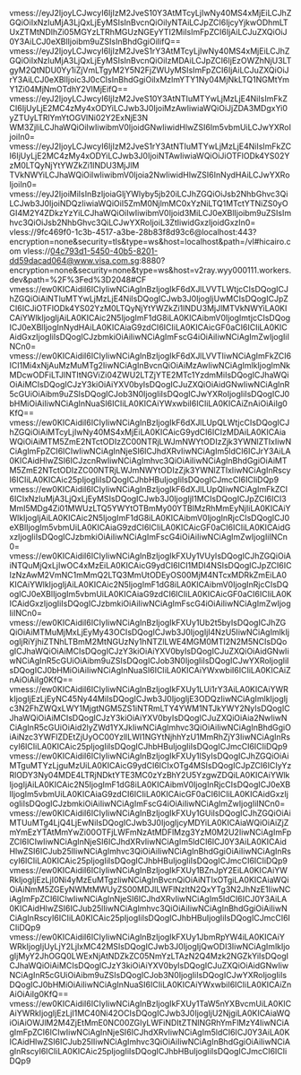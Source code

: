 vmess://eyJ2IjoyLCJwcyI6IjIzM2JveS10Y3AtMTcyLjIwNy40MS4xMjEiLCJhZGQiOiIxNzIuMjA3LjQxLjEyMSIsInBvcnQiOiIyNTAiLCJpZCI6IjcyYjkwODhmLTUxZTMtNDlhZi05MGYzLTRhMGUzNGEyYTI2MiIsImFpZCI6IjAiLCJuZXQiOiJ0Y3AiLCJ0eXBlIjoibm9uZSIsInBhdGgiOiIifQ==
vmess://eyJ2IjoyLCJwcyI6IjIzM2JveS1rY3AtMTcyLjIwNy40MS4xMjEiLCJhZGQiOiIxNzIuMjA3LjQxLjEyMSIsInBvcnQiOiIzMDAiLCJpZCI6IjEzOWZhNjU3LTgyM2QtNDU0Yy1iZjVmLTgyM2Y5N2FjZWUyMSIsImFpZCI6IjAiLCJuZXQiOiJrY3AiLCJ0eXBlIjoic3J0cCIsInBhdGgiOiIxMzlmYTY1Ny04MjNkLTQ1NGMtYmY1Zi04MjNmOTdhY2VlMjEifQ==
vmess://eyJ2IjoyLCJwcyI6IjIzM2JveS10Y3AtNTIuMTYwLjMzLjE4NiIsImFkZCI6IjUyLjE2MC4zMy4xODYiLCJwb3J0IjoiMzAwIiwiaWQiOiJjZDA3MDgxYi0yZTUyLTRlYmYtOGVlNi02Y2ExNjE3N
WM3ZjIiLCJhaWQiOiIwIiwibmV0IjoidGNwIiwidHlwZSI6Im5vbmUiLCJwYXRoIjoiIn0=
vmess://eyJ2IjoyLCJwcyI6IjIzM2JveS1rY3AtNTIuMTYwLjMzLjE4NiIsImFkZCI6IjUyLjE2MC4zMy4xODYiLCJwb3J0IjoiNTAwIiwiaWQiOiJiOTFlODk4YS02YzM0LTQyNjYtYWZkZi1lNDU3MjJlM
TVkNWYiLCJhaWQiOiIwIiwibmV0Ijoia2NwIiwidHlwZSI6InNydHAiLCJwYXRoIjoiIn0=
vmess://eyJ2IjoiMiIsInBzIjoiaGljYWlyby5jb20iLCJhZGQiOiJsb2NhbGhvc3QiLCJwb3J0IjoiNDQzIiwiaWQiOiI5ZmM0NjlmMC0xYzNiLTQ1MTctYTNiZS0yOGI4M2Y4ZDkzYzYiLCJhaWQiOiIwIiwibmV0Ijoid3MiLCJ0eXBlIjoibm9uZSIsImhvc3QiOiJsb2NhbGhvc3QiLCJwYXRoIjoiL3ZtIiwidGxzIjoidGxzIn0=
vless://9fc469f0-1c3b-4517-a3be-28b83f8d93c6@localhost:443?encryption=none&security=tls&type=ws&host=localhost&path=/vl#hicairo.com
vless://04c793d1-5450-40b5-8201-dd59dacad064@www.visa.com.sg:8880?encryption=none&security=none&type=ws&host=v2ray.wyy000111.workers.dev&path=%2F%3Fed%3D2048#CF
vmess://ew0KICAidiI6ICIyIiwNCiAgInBzIjogIkF6dXJlLVVTLWtjcCIsDQogICJhZGQiOiAiNTIuMTYwLjMzLjE4NiIsDQogICJwb3J0IjogIjUwMCIsDQogICJpZCI6ICJiOTFlODk4YS02YzM0LTQyNjYtYWZkZi1lNDU3MjJlMTVkNWYiLA0KICAiYWlkIjogIjAiLA0KICAic2N5IjogImF1dG8iLA0KICAibmV0IjogImtjcCIsDQogICJ0eXBlIjogInNydHAiLA0KICAiaG9zdCI6ICIiLA0KICAicGF0aCI6ICIiLA0KICAidGxzIjogIiIsDQogICJzbmkiOiAiIiwNCiAgImFscG4iOiAiIiwNCiAgImZwIjogIiINCn0=
vmess://ew0KICAidiI6ICIyIiwNCiAgInBzIjogIkF6dXJlLVVTIiwNCiAgImFkZCI6ICI1Mi4xNjAuMzMuMTg2IiwNCiAgInBvcnQiOiAiMzAwIiwNCiAgImlkIjogImNkMDcwODFiLTJlNTItNGViZi04ZWU2LTZjYTE2MTc1YzdmMiIsDQogICJhaWQiOiAiMCIsDQogICJzY3kiOiAiYXV0byIsDQogICJuZXQiOiAidGNwIiwNCiAgInR5cGUiOiAibm9uZSIsDQogICJob3N0IjogIiIsDQogICJwYXRoIjogIiIsDQogICJ0bHMiOiAiIiwNCiAgInNuaSI6ICIiLA0KICAiYWxwbiI6ICIiLA0KICAiZnAiOiAiIg0KfQ==
vmess://ew0KICAidiI6ICIyIiwNCiAgInBzIjogIkF6dXJlLUpQLWtjcCIsDQogICJhZGQiOiAiMTcyLjIwNy40MS4xMjEiLA0KICAicG9ydCI6ICIzMDAiLA0KICAiaWQiOiAiMTM5ZmE2NTctODIzZC00NTRjLWJmNWYtODIzZjk3YWNlZTIxIiwNCiAgImFpZCI6ICIwIiwNCiAgInNjeSI6ICJhdXRvIiwNCiAgIm5ldCI6ICJrY3AiLA0KICAidHlwZSI6ICJzcnRwIiwNCiAgImhvc3QiOiAiIiwNCiAgInBhdGgiOiAiMTM5ZmE2NTctODIzZC00NTRjLWJmNWYtODIzZjk3YWNlZTIxIiwNCiAgInRscyI6ICIiLA0KICAic25pIjogIiIsDQogICJhbHBuIjogIiIsDQogICJmcCI6ICIiDQp9
vmess://ew0KICAidiI6ICIyIiwNCiAgInBzIjogIkF6dXJlLUpQIiwNCiAgImFkZCI6ICIxNzIuMjA3LjQxLjEyMSIsDQogICJwb3J0IjogIjI1MCIsDQogICJpZCI6ICI3MmI5MDg4Zi01MWUzLTQ5YWYtOTBmMy00YTBlMzRhMmEyNjIiLA0KICAiYWlkIjogIjAiLA0KICAic2N5IjogImF1dG8iLA0KICAibmV0IjogInRjcCIsDQogICJ0eXBlIjogIm5vbmUiLA0KICAiaG9zdCI6ICIiLA0KICAicGF0aCI6ICIiLA0KICAidGxzIjogIiIsDQogICJzbmkiOiAiIiwNCiAgImFscG4iOiAiIiwNCiAgImZwIjogIiINCn0=
vmess://ew0KICAidiI6ICIyIiwNCiAgInBzIjogIkFXUy1VUyIsDQogICJhZGQiOiAiNTQuMjQxLjIwOC4xMzEiLA0KICAicG9ydCI6ICI1MDI4NSIsDQogICJpZCI6ICIzNzAwM2VmNC1mMmQ2LTQ3MmUtODEyOS00MjM4NTcxMDRkZmEiLA0KICAiYWlkIjogIjAiLA0KICAic2N5IjogImF1dG8iLA0KICAibmV0IjogInRjcCIsDQogICJ0eXBlIjogIm5vbmUiLA0KICAiaG9zdCI6ICIiLA0KICAicGF0aCI6ICIiLA0KICAidGxzIjogIiIsDQogICJzbmkiOiAiIiwNCiAgImFscG4iOiAiIiwNCiAgImZwIjogIiINCn0=
vmess://ew0KICAidiI6ICIyIiwNCiAgInBzIjogIkFXUy1Ub2t5byIsDQogICJhZGQiOiAiMTMuMjMxLjEyMy43OCIsDQogICJwb3J0IjogIjI4NzU5IiwNCiAgImlkIjogIjRiYjhiZTNhLTBmM2MtNGUzNy1hNTZlLWE4MGM0MTI2N2M5NCIsDQogICJhaWQiOiAiMCIsDQogICJzY3kiOiAiYXV0byIsDQogICJuZXQiOiAidGNwIiwNCiAgInR5cGUiOiAibm9uZSIsDQogICJob3N0IjogIiIsDQogICJwYXRoIjogIiIsDQogICJ0bHMiOiAiIiwNCiAgInNuaSI6ICIiLA0KICAiYWxwbiI6ICIiLA0KICAiZnAiOiAiIg0KfQ==
vmess://ew0KICAidiI6ICIyIiwNCiAgInBzIjogIkFXUy1LUi1rY3AiLA0KICAiYWRkIjogIjEzLjEyNC45Ny44MiIsDQogICJwb3J0IjogIjE3ODQzIiwNCiAgImlkIjogIjc3N2FhZWQxLWY1MjgtNGM5ZS1iNTRmLTY4YWM1NTJkYWY2NyIsDQogICJhaWQiOiAiMCIsDQogICJzY3kiOiAiYXV0byIsDQogICJuZXQiOiAia2NwIiwNCiAgInR5cGUiOiAid2lyZWd1YXJkIiwNCiAgImhvc3QiOiAiIiwNCiAgInBhdGgiOiAiNzc3YWFlZDEtZjUyOC00YzllLWI1NGYtNjhhYzU1MmRhZjY3IiwNCiAgInRscyI6ICIiLA0KICAic25pIjogIiIsDQogICJhbHBuIjogIiIsDQogICJmcCI6ICIiDQp9
vmess://ew0KICAidiI6ICIyIiwNCiAgInBzIjogIkFXUy1ISyIsDQogICJhZGQiOiAiMTguMTYzLjguMzUiLA0KICAicG9ydCI6ICIxOTg4MSIsDQogICJpZCI6ICIyYzRlODY3Ny04MDE4LTRjNDktYTE3MC0zYzBhY2U5YzgwZDQiLA0KICAiYWlkIjogIjAiLA0KICAic2N5IjogImF1dG8iLA0KICAibmV0IjogInRjcCIsDQogICJ0eXBlIjogIm5vbmUiLA0KICAiaG9zdCI6ICIiLA0KICAicGF0aCI6ICIiLA0KICAidGxzIjogIiIsDQogICJzbmkiOiAiIiwNCiAgImFscG4iOiAiIiwNCiAgImZwIjogIiINCn0=
vmess://ew0KICAidiI6ICIyIiwNCiAgInBzIjogIkFXUy1GUiIsDQogICJhZGQiOiAiMTUuMTg4LjQ4LjEwNiIsDQogICJwb3J0IjogIjcyMDYiLA0KICAiaWQiOiAiZjZmYmEzYTAtMmYwZi00OTFjLWFmNzAtMDFlMzg3YzM0M2U2IiwNCiAgImFpZCI6ICIwIiwNCiAgInNjeSI6ICJhdXRvIiwNCiAgIm5ldCI6ICJ0Y3AiLA0KICAidHlwZSI6ICJub25lIiwNCiAgImhvc3QiOiAiIiwNCiAgInBhdGgiOiAiIiwNCiAgInRscyI6ICIiLA0KICAic25pIjogIiIsDQogICJhbHBuIjogIiIsDQogICJmcCI6ICIiDQp9
vmess://ew0KICAidiI6ICIyIiwNCiAgInBzIjogIkFXUy1BZnJpY2EiLA0KICAiYWRkIjogIjEzLjI0Ni4yMzEuMTgzIiwNCiAgInBvcnQiOiAiNTIxOTgiLA0KICAiaWQiOiAiNmM5ZGEyNWMtMWUyZS00MDJlLWFlNzItN2QxYTg3N2JhNzE1IiwNCiAgImFpZCI6ICIwIiwNCiAgInNjeSI6ICJhdXRvIiwNCiAgIm5ldCI6ICJ0Y3AiLA0KICAidHlwZSI6ICJub25lIiwNCiAgImhvc3QiOiAiIiwNCiAgInBhdGgiOiAiIiwNCiAgInRscyI6ICIiLA0KICAic25pIjogIiIsDQogICJhbHBuIjogIiIsDQogICJmcCI6ICIiDQp9
vmess://ew0KICAidiI6ICIyIiwNCiAgInBzIjogIkFXUy1JbmRpYW4iLA0KICAiYWRkIjogIjUyLjY2LjIxMC42MSIsDQogICJwb3J0IjogIjQwODI3IiwNCiAgImlkIjogIjMyY2JhOGQ0LWExNjAtNDZkZC05NmYzLTAzN2Q4Mzk2NGZkYiIsDQogICJhaWQiOiAiMCIsDQogICJzY3kiOiAiYXV0byIsDQogICJuZXQiOiAidGNwIiwNCiAgInR5cGUiOiAibm9uZSIsDQogICJob3N0IjogIiIsDQogICJwYXRoIjogIiIsDQogICJ0bHMiOiAiIiwNCiAgInNuaSI6ICIiLA0KICAiYWxwbiI6ICIiLA0KICAiZnAiOiAiIg0KfQ==
vmess://ew0KICAidiI6ICIyIiwNCiAgInBzIjogIkFXUy1TaW5nYXBvcmUiLA0KICAiYWRkIjogIjEzLjI1MC40Ni42OCIsDQogICJwb3J0IjogIjU2NjgiLA0KICAiaWQiOiAiOWJlM2M4ZjEtMmE0NC00ZGIyLWFiNDItZTNlNGRhYmFlMzY4IiwNCiAgImFpZCI6ICIwIiwNCiAgInNjeSI6ICJhdXRvIiwNCiAgIm5ldCI6ICJ0Y3AiLA0KICAidHlwZSI6ICJub25lIiwNCiAgImhvc3QiOiAiIiwNCiAgInBhdGgiOiAiIiwNCiAgInRscyI6ICIiLA0KICAic25pIjogIiIsDQogICJhbHBuIjogIiIsDQogICJmcCI6ICIiDQp9
